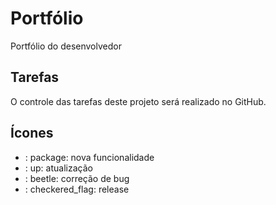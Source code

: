 # Portfólio

Portfólio do desenvolvedor

## Tarefas

O controle das tarefas deste projeto será realizado no GitHub.

## Ícones 

- : package: nova funcionalidade 
- : up: atualização
- : beetle: correção de bug
- : checkered_flag: release


